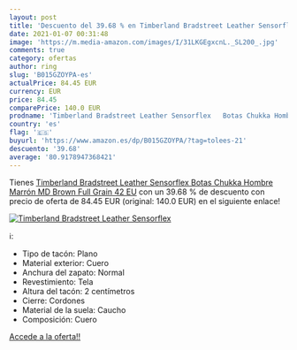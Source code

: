 ```yaml
---
layout: post
title: 'Descuento del 39.68 % en Timberland Bradstreet Leather Sensorflex'
date: 2021-01-07 00:31:48
image: 'https://m.media-amazon.com/images/I/31LKGEgxcnL._SL200_.jpg'
comments: true
category: ofertas
author: ring
slug: 'B015GZOYPA-es'
actualPrice: 84.45 EUR
currency: EUR
price: 84.45
comparePrice: 140.0 EUR
prodname: 'Timberland Bradstreet Leather Sensorflex   Botas Chukka Hombre  Marrón MD Brown Full Grain  42 EU'
country: 'es'
flag: '🇪🇸'
buyurl: 'https://www.amazon.es/dp/B015GZOYPA/?tag=tolees-21'
descuento: '39.68'
average: '80.9178947368421'
---
```


Tienes [Timberland Bradstreet Leather Sensorflex   Botas Chukka Hombre  Marrón MD Brown Full Grain  42 EU](https://www.amazon.es/dp/B015GZOYPA/?tag=tolees-21) con un 39.68 % de descuento con precio de oferta de 84.45 EUR (original: 140.0 EUR) en el siguiente enlace!

[![Timberland Bradstreet Leather Sensorflex](https://m.media-amazon.com/images/I/31LKGEgxcnL._SL200_.jpg)](https://www.amazon.es/dp/B015GZOYPA/?tag=tolees-21)

ℹ️:

- Tipo de tacón: Plano
- Material exterior: Cuero
- Anchura del zapato: Normal
- Revestimiento: Tela
- Altura del tacón: 2 centímetros
- Cierre: Cordones
- Material de la suela: Caucho
- Composición: Cuero

[Accede a la oferta!!](https://www.amazon.es/dp/B015GZOYPA/?tag=tolees-21)
